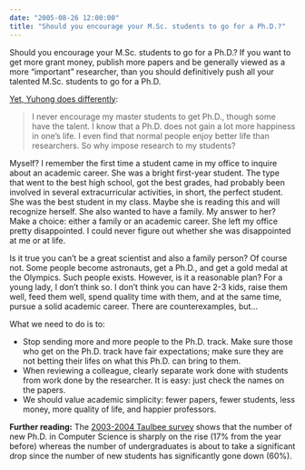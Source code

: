 ```yaml
---
date: "2005-08-26 12:00:00"
title: "Should you encourage your M.Sc. students to go for a Ph.D.?"
---
```




Should you encourage your M.Sc. students to go for a Ph.D.? If you want to get more grant money, publish more papers and be generally viewed as a more &ldquo;important&rdquo; researcher, than you should definitively push all your talented M.Sc. students to go for a Ph.D.

[Yet, Yuhong does differently](https://flydragony.blogspot.com/2005/08/students.html):

> I never encourage my master students to get Ph.D., though some have the talent. I know that a Ph.D. does not gain a lot more happiness in one&rsquo;s life. I even find that normal people enjoy better life than researchers. So why impose research to my students?


Myself? I remember the first time a student came in my office to inquire about an academic career. She was a bright first-year student. The type that went to the best high school, got the best grades, had probably been involved in several extracurricular activities, in short, the perfect student. She was the best student in my class. Maybe she is reading this and will recognize herself. She also wanted to have a family. My answer to her? Make a choice: either a family or an academic career. She left my office pretty disappointed. I could never figure out whether she was disappointed at me or at life.

Is it true you can&rsquo;t be a great scientist and also a family person? Of course not. Some people become astronauts, get a Ph.D., and get a gold medal at the Olympics. Such people exists. However, is it a reasonable plan? For a young lady, I don&rsquo;t think so. I don&rsquo;t think you can have 2-3 kids, raise them well, feed them well, spend quality time with them, and at the same time, pursue a solid academic career. There are counterexamples, but&hellip;

What we need to do is to:

- Stop sending more and more people to the Ph.D. track. Make sure those who get on the Ph.D. track have fair expectations; make sure they are not betting their lifes on what this Ph.D. can bring to them.
- When reviewing a colleague, clearly separate work done with students from work done by the researcher. It is easy: just check the names on the papers.
- We should value academic simplicity: fewer papers, fewer students, less money, more quality of life, and happier professors.


__Further reading:__ The [2003-2004 Taulbee survey](http://cra.org/crn/) shows that the number of new Ph.D. in Computer Science is sharply on the rise (17% from the year before) whereas the number of undergraduates is about to take a significant drop since the number of new students has significantly gone down (60%).

